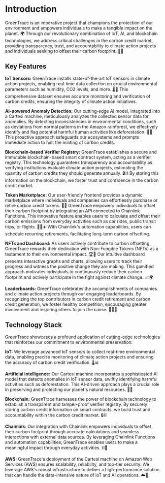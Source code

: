 # Introduction

GreenTrace is an imperative project that champions the protection of our environment and empowers individuals to make a tangible impact on the planet. 🌍 Through our revolutionary combination of IoT, AI, and blockchain technologies, we address critical challenges in the carbon credit market, providing transparency, trust, and accountability to climate action projects and individuals seeking to offset their carbon footprint. 🌱💪

## Key Features
**IoT Sensors:** GreenTrace installs state-of-the-art IoT sensors in climate action projects, enabling real-time data collection on crucial environmental parameters such as humidity, CO2 levels, and more. 🌡️🌿 This comprehensive dataset ensures accurate monitoring and verification of carbon credits, ensuring the integrity of climate action initiatives.

**AI-powered Anomaly Detection:** Our cutting-edge AI model, integrated into a Cartesi machine, meticulously analyzes the collected sensor data for anomalies. By detecting inconsistencies in environmental conditions, such as deviations from normal patterns in the Amazon rainforest, we effectively identify and flag potential harmful human activities like deforestation. 🚫🌳 This proactive approach safeguards our ecosystems and prompts immediate action to halt the minting of carbon credits.

**Blockchain-based Verifier Registry:** GreenTrace establishes a secure and immutable blockchain-based smart contract system, acting as a verifier registry. This technology guarantees transparency and accountability as verifying institutions evaluate climate action projects, estimating the quantity of carbon credits they should generate annually. 🔒⛓️ By storing this information on the blockchain, we foster trust and confidence in the carbon credit market.

**Token Marketplace:** Our user-friendly frontend provides a dynamic marketplace where individuals and companies can effortlessly purchase or retire carbon credit tokens. 🛒💸 GreenTrace empowers individuals to offset their carbon footprint by integrating an API connected to Chainlink Functions. This innovative feature enables users to calculate and offset their carbon emissions from everyday activities such as car rides, public transit trips, or flights. 🚗🚌✈️ With Chainlink's automation capabilities, users can schedule recurring retirements, facilitating long-term carbon offsetting.

**NFTs and Dashboard:** As users actively contribute to carbon offsetting, GreenTrace rewards their dedication with Non-Fungible Tokens (NFTs) as a testament to their environmental impact. 🏆🌱 Our intuitive dashboard presents interactive graphs and charts, allowing users to track their progress and witness the positive change they are making. This gamified approach motivates individuals to continuously reduce their carbon footprint and actively participate in the fight against climate change. 📈🌍

**Leaderboards:** GreenTrace celebrates the accomplishments of companies and climate action projects through our engaging leaderboards. By recognizing the top contributors in carbon credit retirement and carbon credit generation, we foster healthy competition, encouraging greater involvement and inspiring others to join the cause. 🥇🏢🌿

## Technology Stack
GreenTrace showcases a profound application of cutting-edge technologies that reinforces our commitment to environmental preservation:

**IoT:** We leverage advanced IoT sensors to collect real-time environmental data, enabling precise monitoring of climate action projects and ensuring the accuracy of carbon credit verification. 🌡️📊

**Artificial Intelligence:** Our Cartesi machine incorporates a sophisticated AI model that detects anomalies in IoT sensor data, swiftly identifying harmful activities such as deforestation. This AI-driven approach plays a crucial role in preserving and protecting our planet's natural resources. 🤖🌳

**Blockchain:** GreenTrace harnesses the power of blockchain technology to establish a transparent and tamper-proof verifier registry. By securely storing carbon credit information on smart contracts, we build trust and accountability within the carbon credit market. 🔒⛓️

**Chainlink:** Our integration with Chainlink empowers individuals to offset their carbon footprint through accurate calculations and seamless interactions with external data sources. By leveraging Chainlink Functions and automation capabilities, GreenTrace enables users to make a meaningful impact through everyday activities. ⛓️💪

**AWS:** GreenTrace's deployment of the Cartesi machine on Amazon Web Services (AWS) ensures scalability, reliability, and top-tier security. We leverage AWS's robust infrastructure to deliver a high-performance solution that can handle the data-intensive nature of IoT and AI operations. ☁️🚀
